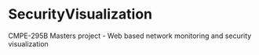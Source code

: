 SecurityVisualization
=====================

CMPE-295B Masters project - Web based network monitoring and security visualization
